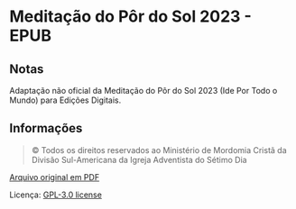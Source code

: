 # Meditação do Pôr do Sol 2023 - EPUB
## Notas
Adaptação não oficial da Meditação do Pôr do Sol 2023 (Ide Por Todo o Mundo) para Edições Digitais.
## Informações
>© Todos os direitos reservados ao Ministério de Mordomia Cristã da Divisão
Sul-Americana da Igreja Adventista do Sétimo Dia

[Arquivo original em PDF](https://downloads.adventistas.org/pt/mordomia-crista/manuais-e-guias/meditacao-para-o-por-do-sol-2023/)

Licença: [GPL-3.0 license](https://www.gnu.org/licenses/gpl-3.0.html)
